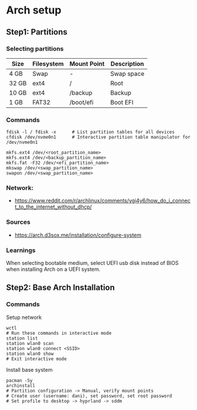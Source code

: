 # Arch setup

## Step1: Partitions

### Selecting partitions

| Size  | Filesystem | Mount Point | Description |
|-------|------------|-------------|-------------|
| 4 GB  | Swap       | -           | Swap space  |
| 32 GB | ext4       | /           | Root        |
| 10 GB | ext4       | /backup     | Backup      |
| 1 GB  | FAT32      | /boot/efi   | Boot EFI    |

### Commands

```shell
fdisk -l / fdisk -x      # List partition tables for all devices
cfdisk /dev/nvme0n1      # Interactive partition table manipulator for /dev/nvme0n1

mkfs.ext4 /dev/<root_partition_name>
mkfs.ext4 /dev/<backup_partition_name>
mkfs.fat -F32 /dev/<efi_partition_name>
mkswap /dev/<swap_partition_name>
swapon /dev/<swap_partition_name>
```

### Network:

* https://www.reddit.com/r/archlinux/comments/ygi4y6/how_do_i_connect_to_the_internet_without_dhcp/

### Sources

* https://arch.d3sox.me/installation/configure-system

### Learnings

When selecting bootable medium, select UEFI usb disk instead of BIOS when installing Arch on a UEFI system.


## Step2: Base Arch Installation

### Commands

Setup network

```
wctl
# Run these commands in interactive mode
station list
station wlan0 scan
station wlan0 connect <SSID>
station wlan0 show
# Exit interactive mode
```

Install base system

```shell
pacman -Sy
archinstall
# Partition configuration -> Manual, verify mount points
# Create user (username: dani), set password, set root password
# Set profile to desktop -> hyprland -> sddm
```
